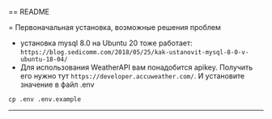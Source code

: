 == README

= Первоначальная установка, возможные решения проблем
* установка mysql 8.0 на Ubuntu 20 тоже работает: `https://blog.sedicomm.com/2018/05/25/kak-ustanovit-mysql-8-0-v-ubuntu-18-04/`
* Для использования WeatherAPI вам понадобится apikey. Получить его нужно тут `https://developer.accuweather.com/`. И установите значение в файл .env
```
cp .env .env.example
```
---

